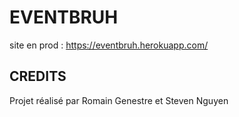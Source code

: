 # EVENTBRUH

site en prod : https://eventbruh.herokuapp.com/

## CREDITS

Projet réalisé par Romain Genestre et Steven Nguyen